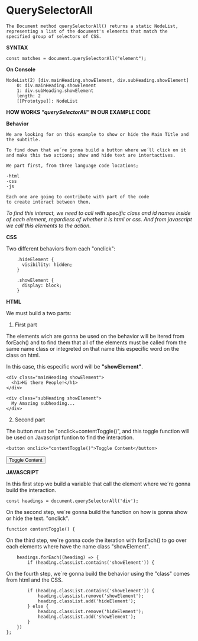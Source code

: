 # **QuerySelectorAll**

    The Document method querySelectorAll() returns a static NodeList, representing a list of the document's elements that match the specified group of selectors of CSS.

**SYNTAX**

    const matches = document.querySelectorAll("element"); 

**On Console**

    NodeList(2) [div.mainHeading.showElement, div.subHeading.showElement]
        0: div.mainHeading.showElement
        1: div.subHeading.showElement
        length: 2
        [[Prototype]]: NodeList

**HOW WORKS _"querySelectorAll"_ IN OUR EXAMPLE CODE**

**Behavior**

    We are looking for on this example to show or hide the Main Title and the subtitle. 

    To find down that we´re gonna build a button where we´ll click on it and make this two actions; show and hide text are intertactives.

    We part first, from three language code locations;

    -html
    -css 
    -js

    Each one are going to contribute with part of the code 
    to create interact between them.

_To find this interact, we need to call with specific class and id names inside of each element, regardless of whether it is html or css. And from javascript we call this elements to the action._

**CSS**

Two different behaviors from each "onclick":

        .hideElement {
          visibility: hidden;
        }
    
        .showElement {
          display: block;
        }


**HTML**

We must build a two parts:

1. First part

The elements wich are gonna be used  on the behavior will be itered from forEach() and to find them that all of the elements must be called from the same name class or integreted on that name this especific word on the class on html.

In this case, this especific word will be **"showElement"**.


    <div class="mainHeading showElement">
      <h1>Hi there People!</h1>
    </div>
    
    <div class="subHeading showElement">
      My Amazing subheading...
    </div>

2. Second part

The button must be "onclick=contentToggle()", and this toggle function will be used on Javascript funtion to find the interaction.

    <button onclick="contentToggle()">Toggle Content</button>
<button onclick="contentToggle()">Toggle Content</button>

**JAVASCRIPT**

In this first step we build a variable that call the element where we´re gonna build the interaction.

    const headings = document.querySelectorAll('div');

On the second step, we´re gonna build the function on how is gonna show or hide the text. "onclick".    

    function contentToggle() {

On the third step, we´re gonna code the iteration with forEach() to go over each elements where have the name class "showElement".

        headings.forEach((heading) => {
            if (heading.classList.contains('showElement')) {

On the fourth step, we´re gonna build the behavior using the "class" comes from html and the CSS.

            if (heading.classList.contains('showElement')) {
                heading.classList.remove('showElement');
                heading.classList.add('hideElement');
            } else {
                heading.classList.remove('hideElement');
                heading.classList.add('showElement');
            }
        })       
    };

